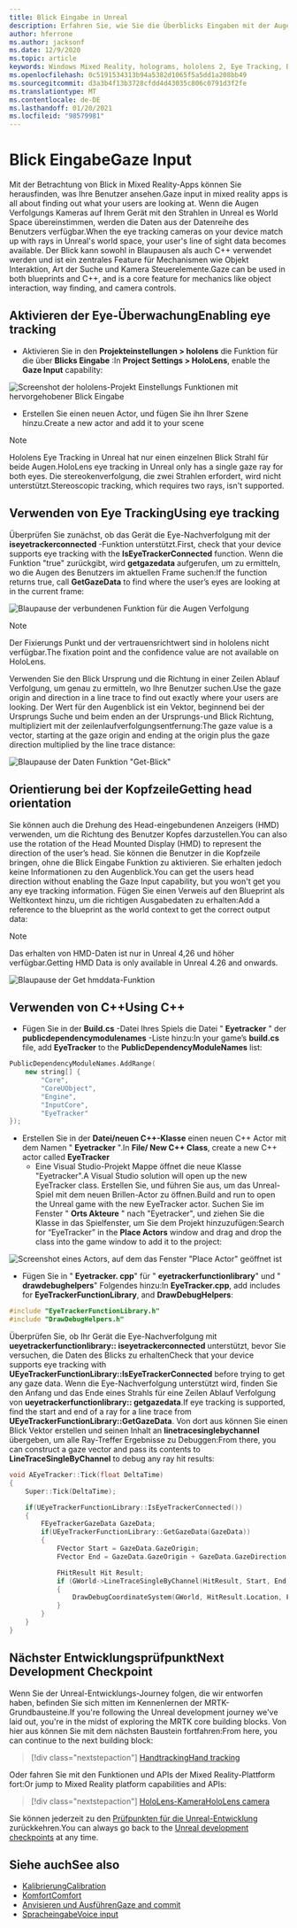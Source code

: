 ```yaml
---
title: Blick Eingabe in Unreal
description: Erfahren Sie, wie Sie die Überblicks Eingaben mit der Augen Verfolgung und der Kopf Richtung für hololens-apps in Unreal einrichten und verwenden.
author: hferrone
ms.author: jacksonf
ms.date: 12/9/2020
ms.topic: article
keywords: Windows Mixed Reality, holograms, hololens 2, Eye Tracking, Blick Eingaben, Head-eingebundene Anzeige, Unreal Engine, Mixed Reality-Headset, Windows Mixed Reality-Headset, Virtual Reality-Headset
ms.openlocfilehash: 0c5191534313b94a5382d1065f5a5dd1a208bb49
ms.sourcegitcommit: d3a3b4f13b3728cfdd4d43035c806c0791d3f2fe
ms.translationtype: MT
ms.contentlocale: de-DE
ms.lasthandoff: 01/20/2021
ms.locfileid: "98579981"
---
```

# <a name="gaze-input"></a><span data-ttu-id="f043b-104">Blick Eingabe</span><span class="sxs-lookup"><span data-stu-id="f043b-104">Gaze Input</span></span>

<span data-ttu-id="f043b-105">Mit der Betrachtung von Blick in Mixed Reality-Apps können Sie herausfinden, was Ihre Benutzer ansehen.</span><span class="sxs-lookup"><span data-stu-id="f043b-105">Gaze input in mixed reality apps is all about finding out what your users are looking at.</span></span> <span data-ttu-id="f043b-106">Wenn die Augen Verfolgungs Kameras auf Ihrem Gerät mit den Strahlen in Unreal es World Space übereinstimmen, werden die Daten aus der Datenreihe des Benutzers verfügbar.</span><span class="sxs-lookup"><span data-stu-id="f043b-106">When the eye tracking cameras on your device match up with rays in Unreal's world space, your user's line of sight data becomes available.</span></span> <span data-ttu-id="f043b-107">Der Blick kann sowohl in Blaupausen als auch C++ verwendet werden und ist ein zentrales Feature für Mechanismen wie Objekt Interaktion, Art der Suche und Kamera Steuerelemente.</span><span class="sxs-lookup"><span data-stu-id="f043b-107">Gaze can be used in both blueprints and C++, and is a core feature for mechanics like object interaction, way finding, and camera controls.</span></span>

## <a name="enabling-eye-tracking"></a><span data-ttu-id="f043b-108">Aktivieren der Eye-Überwachung</span><span class="sxs-lookup"><span data-stu-id="f043b-108">Enabling eye tracking</span></span>

- <span data-ttu-id="f043b-109">Aktivieren Sie in den **Projekteinstellungen > hololens** die Funktion für die über **Blicks Eingabe** :</span><span class="sxs-lookup"><span data-stu-id="f043b-109">In **Project Settings > HoloLens**, enable the **Gaze Input** capability:</span></span>

![Screenshot der hololens-Projekt Einstellungs Funktionen mit hervorgehobener Blick Eingabe](images/unreal-gaze-img-01.png)

- <span data-ttu-id="f043b-111">Erstellen Sie einen neuen Actor, und fügen Sie ihn Ihrer Szene hinzu.</span><span class="sxs-lookup"><span data-stu-id="f043b-111">Create a new actor and add it to your scene</span></span>

> [!NOTE]
> <span data-ttu-id="f043b-112">Hololens Eye Tracking in Unreal hat nur einen einzelnen Blick Strahl für beide Augen.</span><span class="sxs-lookup"><span data-stu-id="f043b-112">HoloLens eye tracking in Unreal only has a single gaze ray for both eyes.</span></span> <span data-ttu-id="f043b-113">Die stereokenverfolgung, die zwei Strahlen erfordert, wird nicht unterstützt.</span><span class="sxs-lookup"><span data-stu-id="f043b-113">Stereoscopic tracking, which requires two rays, isn't supported.</span></span>

## <a name="using-eye-tracking"></a><span data-ttu-id="f043b-114">Verwenden von Eye Tracking</span><span class="sxs-lookup"><span data-stu-id="f043b-114">Using eye tracking</span></span>

<span data-ttu-id="f043b-115">Überprüfen Sie zunächst, ob das Gerät die Eye-Nachverfolgung mit der **iseyetrackerconnected** -Funktion unterstützt.</span><span class="sxs-lookup"><span data-stu-id="f043b-115">First, check that your device supports eye tracking with the **IsEyeTrackerConnected** function.</span></span>  <span data-ttu-id="f043b-116">Wenn die Funktion "true" zurückgibt, wird **getgazedata** aufgerufen, um zu ermitteln, wo die Augen des Benutzers im aktuellen Frame suchen:</span><span class="sxs-lookup"><span data-stu-id="f043b-116">If the function returns true, call **GetGazeData** to find where the user’s eyes are looking at in the current frame:</span></span>

![Blaupause der verbundenen Funktion für die Augen Verfolgung](images/unreal-gaze-img-02.png)

> [!NOTE]
> <span data-ttu-id="f043b-118">Der Fixierungs Punkt und der vertrauensrichtwert sind in hololens nicht verfügbar.</span><span class="sxs-lookup"><span data-stu-id="f043b-118">The fixation point and the confidence value are not available on HoloLens.</span></span>

<span data-ttu-id="f043b-119">Verwenden Sie den Blick Ursprung und die Richtung in einer Zeilen Ablauf Verfolgung, um genau zu ermitteln, wo Ihre Benutzer suchen.</span><span class="sxs-lookup"><span data-stu-id="f043b-119">Use the gaze origin and direction in a line trace to find out exactly where your users are looking.</span></span>  <span data-ttu-id="f043b-120">Der Wert für den Augenblick ist ein Vektor, beginnend bei der Ursprungs Suche und beim enden an der Ursprungs-und Blick Richtung, multipliziert mit der zeilenlaufverfolgungsentfernung:</span><span class="sxs-lookup"><span data-stu-id="f043b-120">The gaze value is a vector, starting at the gaze origin and ending at the origin plus the gaze direction multiplied by the line trace distance:</span></span>

![Blaupause der Daten Funktion "Get-Blick"](images/unreal-gaze-img-03.png)

## <a name="getting-head-orientation"></a><span data-ttu-id="f043b-122">Orientierung bei der Kopfzeile</span><span class="sxs-lookup"><span data-stu-id="f043b-122">Getting head orientation</span></span>

<span data-ttu-id="f043b-123">Sie können auch die Drehung des Head-eingebundenen Anzeigers (HMD) verwenden, um die Richtung des Benutzer Kopfes darzustellen.</span><span class="sxs-lookup"><span data-stu-id="f043b-123">You can also use the rotation of the Head Mounted Display (HMD) to represent the direction of the user’s head.</span></span> <span data-ttu-id="f043b-124">Sie können die Benutzer in die Kopfzeile bringen, ohne die Blick Eingabe Funktion zu aktivieren. Sie erhalten jedoch keine Informationen zu den Augenblick.</span><span class="sxs-lookup"><span data-stu-id="f043b-124">You can get the users head direction without enabling the Gaze Input capability, but you won't get you any eye tracking information.</span></span>  <span data-ttu-id="f043b-125">Fügen Sie einen Verweis auf den Blueprint als Weltkontext hinzu, um die richtigen Ausgabedaten zu erhalten:</span><span class="sxs-lookup"><span data-stu-id="f043b-125">Add a reference to the blueprint as the world context to get the correct output data:</span></span>

> [!NOTE]
> <span data-ttu-id="f043b-126">Das erhalten von HMD-Daten ist nur in Unreal 4,26 und höher verfügbar.</span><span class="sxs-lookup"><span data-stu-id="f043b-126">Getting HMD Data is only available in Unreal 4.26 and onwards.</span></span>

![Blaupause der Get hmddata-Funktion](images/unreal-gaze-img-04.png)

## <a name="using-c"></a><span data-ttu-id="f043b-128">Verwenden von C++</span><span class="sxs-lookup"><span data-stu-id="f043b-128">Using C++</span></span>

- <span data-ttu-id="f043b-129">Fügen Sie in der **Build.cs** -Datei Ihres Spiels die Datei " **Eyetracker** " der **publicdependencymodulenames** -Liste hinzu:</span><span class="sxs-lookup"><span data-stu-id="f043b-129">In your game’s **build.cs** file, add **EyeTracker** to the **PublicDependencyModuleNames** list:</span></span>

```cpp
PublicDependencyModuleNames.AddRange(
    new string[] {
        "Core",
        "CoreUObject",
        "Engine",
        "InputCore",
        "EyeTracker"
});
```

- <span data-ttu-id="f043b-130">Erstellen Sie in der **Datei/neuen C++-Klasse** einen neuen C++ Actor mit dem Namen " **Eyetracker** ".</span><span class="sxs-lookup"><span data-stu-id="f043b-130">In **File/ New C++ Class**, create a new C++ actor called **EyeTracker**</span></span>
    - <span data-ttu-id="f043b-131">Eine Visual Studio-Projekt Mappe öffnet die neue Klasse "Eyetracker".</span><span class="sxs-lookup"><span data-stu-id="f043b-131">A Visual Studio solution will open up the new EyeTracker class.</span></span> <span data-ttu-id="f043b-132">Erstellen Sie, und führen Sie aus, um das Unreal-Spiel mit dem neuen Brillen-Actor zu öffnen.</span><span class="sxs-lookup"><span data-stu-id="f043b-132">Build and run to open the Unreal game with the new EyeTracker actor.</span></span>  <span data-ttu-id="f043b-133">Suchen Sie im Fenster " **Orts Akteure** " nach "Eyetracker", und ziehen Sie die Klasse in das Spielfenster, um Sie dem Projekt hinzuzufügen:</span><span class="sxs-lookup"><span data-stu-id="f043b-133">Search for “EyeTracker” in the **Place Actors** window and drag and drop the class into the game window to add it to the project:</span></span>

![Screenshot eines Actors, auf dem das Fenster "Place Actor" geöffnet ist](images/unreal-gaze-img-06.png)

- <span data-ttu-id="f043b-135">Fügen Sie in " **Eyetracker. cpp**" für " **eyetrackerfunctionlibrary**" und " **drawdebughelpers**" Folgendes hinzu:</span><span class="sxs-lookup"><span data-stu-id="f043b-135">In **EyeTracker.cpp**, add includes for **EyeTrackerFunctionLibrary**, and **DrawDebugHelpers**:</span></span>

```cpp
#include "EyeTrackerFunctionLibrary.h"
#include "DrawDebugHelpers.h"
```

<span data-ttu-id="f043b-136">Überprüfen Sie, ob Ihr Gerät die Eye-Nachverfolgung mit **ueyetrackerfunctionlibrary:: iseyetrackerconnected** unterstützt, bevor Sie versuchen, die Daten des Blicks zu erhalten</span><span class="sxs-lookup"><span data-stu-id="f043b-136">Check that your device supports eye tracking with **UEyeTrackerFunctionLibrary::IsEyeTrackerConnected** before trying to get any gaze data.</span></span>  <span data-ttu-id="f043b-137">Wenn die Eye-Nachverfolgung unterstützt wird, finden Sie den Anfang und das Ende eines Strahls für eine Zeilen Ablauf Verfolgung von **ueyetrackerfunctionlibrary:: getgazedata**.</span><span class="sxs-lookup"><span data-stu-id="f043b-137">If eye tracking is supported, find the start and end of a ray for a line trace from **UEyeTrackerFunctionLibrary::GetGazeData**.</span></span> <span data-ttu-id="f043b-138">Von dort aus können Sie einen Blick Vektor erstellen und seinen Inhalt an **linetracesinglebychannel** übergeben, um alle Ray-Treffer Ergebnisse zu Debuggen:</span><span class="sxs-lookup"><span data-stu-id="f043b-138">From there, you can construct a gaze vector and pass its contents to **LineTraceSingleByChannel** to debug any ray hit results:</span></span>

```cpp
void AEyeTracker::Tick(float DeltaTime)
{
    Super::Tick(DeltaTime);

    if(UEyeTrackerFunctionLibrary::IsEyeTrackerConnected())
    {
        FEyeTrackerGazeData GazeData;
        if(UEyeTrackerFunctionLibrary::GetGazeData(GazeData))
        {
            FVector Start = GazeData.GazeOrigin;
            FVector End = GazeData.GazeOrigin + GazeData.GazeDirection * 100;

            FHitResult Hit Result;
            if (GWorld->LineTraceSingleByChannel(HitResult, Start, End, ECollisionChannel::ECC_Visiblity))
            {
                DrawDebugCoordinateSystem(GWorld, HitResult.Location, FQuat::Identity.Rotator(), 10);
            }
        }
    }
}
```

## <a name="next-development-checkpoint"></a><span data-ttu-id="f043b-139">Nächster Entwicklungsprüfpunkt</span><span class="sxs-lookup"><span data-stu-id="f043b-139">Next Development Checkpoint</span></span>

<span data-ttu-id="f043b-140">Wenn Sie der Unreal-Entwicklungs-Journey folgen, die wir entworfen haben, befinden Sie sich mitten im Kennenlernen der MRTK-Grundbausteine.</span><span class="sxs-lookup"><span data-stu-id="f043b-140">If you're following the Unreal development journey we've laid out, you're in the midst of exploring the MRTK core building blocks.</span></span> <span data-ttu-id="f043b-141">Von hier aus können Sie mit dem nächsten Baustein fortfahren:</span><span class="sxs-lookup"><span data-stu-id="f043b-141">From here, you can continue to the next building block:</span></span>

> [!div class="nextstepaction"]
> [<span data-ttu-id="f043b-142">Handtracking</span><span class="sxs-lookup"><span data-stu-id="f043b-142">Hand tracking</span></span>](unreal-hand-tracking.md)

<span data-ttu-id="f043b-143">Oder fahren Sie mit den Funktionen und APIs der Mixed Reality-Plattform fort:</span><span class="sxs-lookup"><span data-stu-id="f043b-143">Or jump to Mixed Reality platform capabilities and APIs:</span></span>

> [!div class="nextstepaction"]
> [<span data-ttu-id="f043b-144">HoloLens-Kamera</span><span class="sxs-lookup"><span data-stu-id="f043b-144">HoloLens camera</span></span>](unreal-hololens-camera.md)

<span data-ttu-id="f043b-145">Sie können jederzeit zu den [Prüfpunkten für die Unreal-Entwicklung](unreal-development-overview.md#2-core-building-blocks) zurückkehren.</span><span class="sxs-lookup"><span data-stu-id="f043b-145">You can always go back to the [Unreal development checkpoints](unreal-development-overview.md#2-core-building-blocks) at any time.</span></span>

## <a name="see-also"></a><span data-ttu-id="f043b-146">Siehe auch</span><span class="sxs-lookup"><span data-stu-id="f043b-146">See also</span></span>
* [<span data-ttu-id="f043b-147">Kalibrierung</span><span class="sxs-lookup"><span data-stu-id="f043b-147">Calibration</span></span>](/hololens/hololens-calibration)
* [<span data-ttu-id="f043b-148">Komfort</span><span class="sxs-lookup"><span data-stu-id="f043b-148">Comfort</span></span>](../../design/comfort.md)
* [<span data-ttu-id="f043b-149">Anvisieren und Ausführen</span><span class="sxs-lookup"><span data-stu-id="f043b-149">Gaze and commit</span></span>](../../design/gaze-and-commit.md)
* [<span data-ttu-id="f043b-150">Spracheingabe</span><span class="sxs-lookup"><span data-stu-id="f043b-150">Voice input</span></span>](../../out-of-scope/voice-design.md)